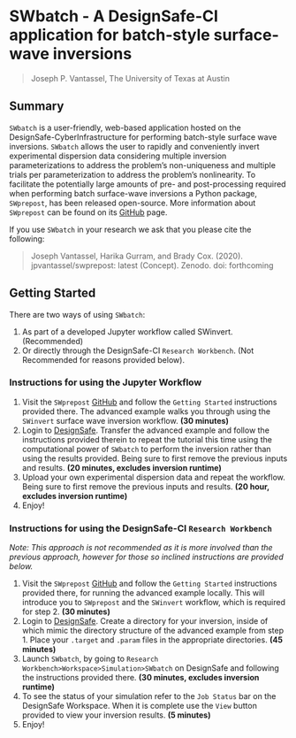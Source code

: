# SWbatch - A DesignSafe-CI application for batch-style surface-wave inversions

> Joseph P. Vantassel, The University of Texas at Austin

## Summary

`SWbatch` is a user-friendly, web-based application hosted on the
DesignSafe-CyberInfrastructure for performing batch-style surface wave
inversions. `SWbatch` allows the user to rapidly and conveniently invert
experimental dispersion data considering multiple inversion parameterizations
to address the problem’s non-uniqueness and multiple trials per parameterization
to address the problem’s nonlinearity. To facilitate the potentially large
amounts of pre- and post-processing required when performing batch surface-wave
inversions a Python package, `SWprepost`, has been released
open-source. More information about `SWprepost` can be found on its
[GitHub](https://github.com/jpvantassel/swprepost) page.

If you use `SWbatch` in your research we ask that you please cite the following:

>Joseph Vantassel, Harika Gurram, and Brady Cox. (2020). jpvantassel/swprepost: latest (Concept). Zenodo. doi: forthcoming

## Getting Started

There are two ways of using `SWbatch`:

1. As part of a developed Jupyter workflow called SWinvert. (Recommended)
2. Or directly through the DesignSafe-CI `Research Workbench`. (Not Recommended for reasons provided below).

### Instructions for using the Jupyter Workflow

1. Visit the `SWprepost` [GitHub](https://github.com/jpvantassel/swprepost) and
follow the `Getting Started` instructions provided there. The advanced example
walks you through using the `SWinvert` surface wave inversion workflow.
 __(30 minutes)__
2. Login to [DesignSafe](https://www.designsafe-ci.org/). Transfer the advanced
example and follow the instructions provided therein to repeat the
tutorial this time using the computational power of `SWbatch` to perform
the inversion rather than using the results provided. Being sure to first remove
the previous inputs and results.
__(20 minutes, excludes inversion runtime)__
3. Upload your own experimental dispersion data and repeat the workflow. Being
sure to first remove the previous inputs and results.
__(20 hour, excludes inversion runtime)__
4. Enjoy!

### Instructions for using the DesignSafe-CI `Research Workbench`

_Note: This approach is not recommended as it is more involved than the previous
approach, however for those so inclined instructions are provided below._

1. Visit the `SWprepost` [GitHub](https://github.com/jpvantassel/swprepost) and
follow the `Getting Started` instructions provided there, for running the
advanced example locally. This will introduce you to `SWprepost` and the
`SWinvert` workflow, which is required for step 2. __(30 minutes)__
2. Login to [DesignSafe](https://www.designsafe-ci.org/). Create a directory for
your inversion, inside of which mimic the directory structure of the advanced
example from step 1. Place your `.target` and `.param` files in the appropriate
directories. __(45 minutes)__
3. Launch `SWbatch`, by going to
`Research Workbench>Workspace>Simulation>SWbatch` on DesignSafe and following
the instructions provided there. __(30 minutes, excludes inversion runtime)__
4. To see the status of your simulation refer to the `Job Status` bar on the
DesignSafe Workspace. When it is complete use the `View` button provided to
view your inversion results. __(5 minutes)__
5. Enjoy!
